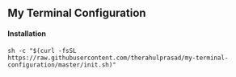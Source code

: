## My Terminal Configuration

#### Installation
`sh -c "$(curl -fsSL https://raw.githubusercontent.com/therahulprasad/my-terminal-configuration/master/init.sh)"`